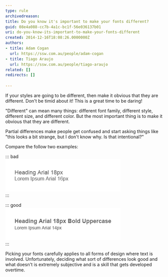 ```yaml
---
type: rule
archivedreason: 
title: Do you know it's important to make your fonts different?
guid: 08e4a088-cc7b-4a1c-bc1f-56e036137b01
uri: do-you-know-its-important-to-make-your-fonts-different
created: 2014-12-16T18:08:26.0000000Z
authors:
- title: Adam Cogan
  url: https://ssw.com.au/people/adam-cogan
- title: Tiago Araujo
  url: https://ssw.com.au/people/tiago-araujo
related: []
redirects: []

---
```


If your styles are going to be different, then make it obvious that they are different. Don't be timid about it! This is a great time to be daring!

"Different" can mean many things: different font family, different style, different size, and different color. But the most important thing is to make it obvious that they are different.

Partial differences make people get confused and start asking things like "this looks a bit strange, but I don't know why. Is that intentional?"

<!--endintro-->

Compare the follow two examples:


::: bad  
![Figure: Bad Example - The heading and body text is very simlar, only 2px font-size difference.](/rules/do-you-know-its-important-to-make-your-fonts-different/choosingFontsbad.png)  
:::


::: good  
![Figure: Good Example - The heading as been bolded and the content font size decreased to make it more obvious that the two are different styles.](/rules/do-you-know-its-important-to-make-your-fonts-different/choosingFontsgood.png)  
:::

Picking your fonts carefully applies to all forms of design where text is involved. Unfortunately, deciding what sort of differences look good and what doesn't is extremely subjective and is a skill that gets developed overtime.

